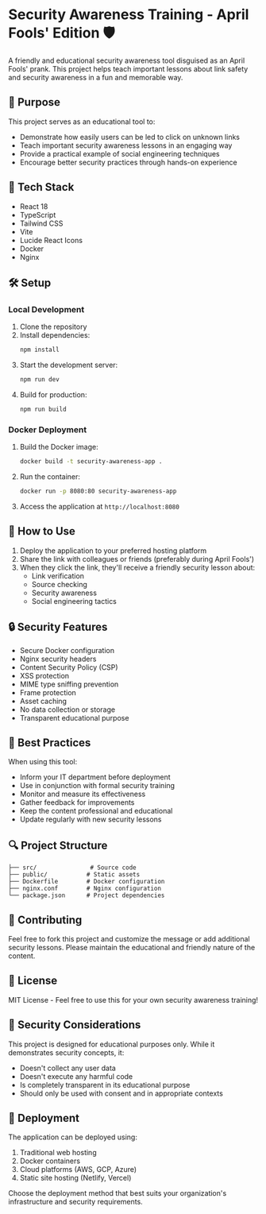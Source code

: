 # Security Awareness Training - April Fools' Edition 🛡️

A friendly and educational security awareness tool disguised as an April Fools' prank. This project helps teach important lessons about link safety and security awareness in a fun and memorable way.

## 🎯 Purpose

This project serves as an educational tool to:
- Demonstrate how easily users can be led to click on unknown links
- Teach important security awareness lessons in an engaging way
- Provide a practical example of social engineering techniques
- Encourage better security practices through hands-on experience

## 🚀 Tech Stack

- React 18
- TypeScript
- Tailwind CSS
- Vite
- Lucide React Icons
- Docker
- Nginx

## 🛠️ Setup

### Local Development

1. Clone the repository
2. Install dependencies:
   ```bash
   npm install
   ```
3. Start the development server:
   ```bash
   npm run dev
   ```
4. Build for production:
   ```bash
   npm run build
   ```

### Docker Deployment

1. Build the Docker image:
   ```bash
   docker build -t security-awareness-app .
   ```
2. Run the container:
   ```bash
   docker run -p 8080:80 security-awareness-app
   ```
3. Access the application at `http://localhost:8080`

## 📖 How to Use

1. Deploy the application to your preferred hosting platform
2. Share the link with colleagues or friends (preferably during April Fools')
3. When they click the link, they'll receive a friendly security lesson about:
   - Link verification
   - Source checking
   - Security awareness
   - Social engineering tactics

## 🔒 Security Features

- Secure Docker configuration
- Nginx security headers
- Content Security Policy (CSP)
- XSS protection
- MIME type sniffing prevention
- Frame protection
- Asset caching
- No data collection or storage
- Transparent educational purpose

## 🌟 Best Practices

When using this tool:
- Inform your IT department before deployment
- Use in conjunction with formal security training
- Monitor and measure its effectiveness
- Gather feedback for improvements
- Keep the content professional and educational
- Update regularly with new security lessons

## 🔍 Project Structure

```
├── src/               # Source code
├── public/           # Static assets
├── Dockerfile        # Docker configuration
├── nginx.conf        # Nginx configuration
└── package.json      # Project dependencies
```

## 🤝 Contributing

Feel free to fork this project and customize the message or add additional security lessons. Please maintain the educational and friendly nature of the content.

## 📝 License

MIT License - Feel free to use this for your own security awareness training!

## 🔐 Security Considerations

This project is designed for educational purposes only. While it demonstrates security concepts, it:
- Doesn't collect any user data
- Doesn't execute any harmful code
- Is completely transparent in its educational purpose
- Should only be used with consent and in appropriate contexts

## 🚀 Deployment

The application can be deployed using:
1. Traditional web hosting
2. Docker containers
3. Cloud platforms (AWS, GCP, Azure)
4. Static site hosting (Netlify, Vercel)

Choose the deployment method that best suits your organization's infrastructure and security requirements.